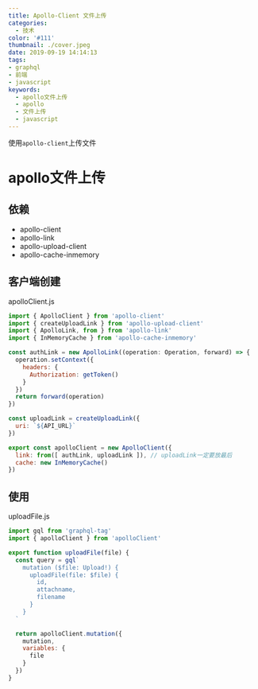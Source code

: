 ```yaml
---
title: Apollo-Client 文件上传
categories:
  - 技术
color: '#111'
thumbnail: ./cover.jpeg
date: 2019-09-19 14:14:13
tags:
- graphql
- 前端
- javascript
keywords:
  - apollo文件上传
  - apollo
  - 文件上传
  - javascript
---
```


使用`apollo-client`上传文件
<!-- more -->

# apollo文件上传

## 依赖

  * apollo-client
  * apollo-link
  * apollo-upload-client
  * apollo-cache-inmemory

## 客户端创建

apolloClient.js

```javascript
import { ApolloClient } from 'apollo-client'
import { createUploadLink } from 'apollo-upload-client'
import { ApolloLink, from } from 'apollo-link'
import { InMemoryCache } from 'apollo-cache-inmemory'

const authLink = new ApolloLink((operation: Operation, forward) => {
  operation.setContext({
    headers: {
      Authorization: getToken()
    }
  })
  return forward(operation)
})

const uploadLink = createUploadLink({
  uri: `${API_URL}`
})

export const apolloClient = new ApolloClient({
  link: from([ authLink, uploadLink ]), // uploadLink一定要放最后
  cache: new InMemoryCache()
})
```

## 使用

uploadFile.js

```javascript
import gql from 'graphql-tag'
import { apolloClient } from 'apolloClient'

export function uploadFile(file) {
  const query = gql`
    mutation ($file: Upload!) {
      uploadFile(file: $file) {
        id,
        attachname,
        filename
      }
    }
  `

  return apolloClient.mutation({
    mutation,
    variables: {
      file
    }
  })
}
```
